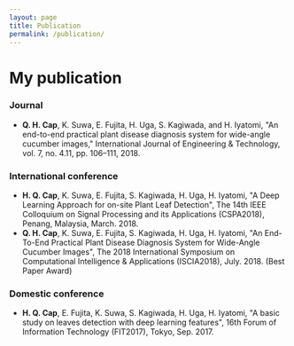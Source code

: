 ```yaml
---
layout: page
title: Publication
permalink: /publication/
---
```


# My publication
### Journal
* __Q. H. Cap__, K. Suwa, E. Fujita, H. Uga, S. Kagiwada, and H. Iyatomi, "An end-to-end practical plant disease diagnosis system for wide-angle cucumber images," International Journal of Engineering & Technology, vol. 7, no. 4.11, pp. 106–111, 2018.
### International conference
* __H. Q. Cap__, K. Suwa, E. Fujita, S. Kagiwada, H. Uga, H. Iyatomi, "A Deep Learning Approach for on-site Plant Leaf Detection", The 14th IEEE Colloquium on Signal Processing and its Applications (CSPA2018), Penang, Malaysia, March. 2018. 
* __Q. H. Cap__, K. Suwa, E. Fujita, S. Kagiwada, H. Uga, H. Iyatomi, "An End-To-End Practical Plant Disease Diagnosis System for Wide-Angle Cucumber Images", The 2018 International Symposium on Computational Intelligence & Applications (ISCIA2018), July. 2018. (Best Paper Award)
### Domestic conference
* __H. Q. Cap__, E. Fujita, K. Suwa, S. Kagiwada, H. Uga, H. Iyatomi, "A basic study on leaves detection with deep learning features", 16th Forum of Information Technology (FIT2017), Tokyo, Sep. 2017.
